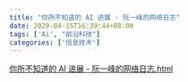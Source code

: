 ```yaml
---
title: "你所不知道的 AI 进展 - 阮一峰的网络日志"
date: 2020-04-15T16:39:44+08:00
tags: ['Ai', "前沿科技"]
categories: ['信息技术']
---
```



[你所不知道的 AI 进展 - 阮一峰的网络日志.html](/science/你所不知道的%20AI%20进展%20-%20阮一峰的网络日志.html)
